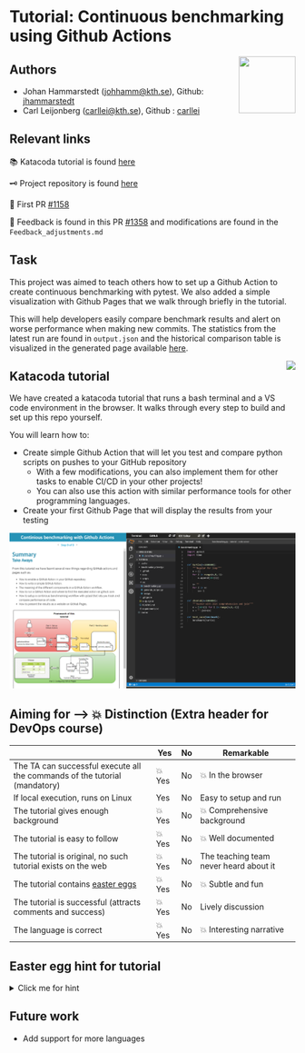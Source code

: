 # Tutorial: Continuous benchmarking using Github Actions
<img src="https://www.maxi-muth.de/wordpress/wp-content/uploads/2014/09/Professortocat_v2.png" height = 100 width = 100 align ="right" />

## Authors ##
* Johan Hammarstedt (johhamm@kth.se), Github: [jhammarstedt](https://github.com/jhammarstedt)
* Carl Leijonberg (carllei@kth.se), Github : [carllei](https://github.com/carllei)

## Relevant links
📚 Katacoda tutorial is found [here](https://www.katacoda.com/jhamm/scenarios/ghactiondemo)

🗝 Project repository is found [here](https://github.com/jhammarstedt/Benchmarking-DevOps) 

📣 First PR [#1158](https://github.com/KTH/devops-course/pull/1158) 

📝 Feedback is found in this PR [#1358](https://github.com/KTH/devops-course/pull/1358) and modifications are found in the `Feedback_adjustments.md`


## Task
This project was aimed to teach others how to set up a Github Action to create continuous benchmarking with pytest. We also added a simple visualization with Github Pages that we walk through briefly in the tutorial. 

This will help developers easily compare benchmark results and alert on worse performance when making new commits. The statistics from the latest run are found in `output.json` and the historical comparison table is visualized in the generated page available [here](https://jhammarstedt.github.io/Benchmarking-DevOps/). 

<img src="https://www.katacoda.com/images/logo-head.png" align="right" />

## Katacoda tutorial
We have created a katacoda tutorial that runs a bash terminal and a VS code environment in the browser. It walks through every step to build and set up this repo yourself. 

You will learn how to: 
* Create simple Github Action that will let you test and compare python scripts on pushes to your GitHub repository
    * With a few modifications, you can also implement them for other tasks to enable CI/CD in your other projects!
    * You can also use this action with similar performance tools for other programming languages.
* Create your first Github Page that will display the results from your testing

<img src="https://github.com/jhammarstedt/katacoda-scenarios/blob/main/ghactionDemo/images/Summary_tutorial.PNG?raw=true" />

## Aiming for --> 💥  Distinction  (Extra header for DevOps course)

|                                             | Yes | No | Remarkable |
|-------------------------------------------- | ----|----|-------------|
|The TA can successful execute all the commands of the tutorial (mandatory) |💥  Yes | No |💥  In the browser  |
|If local execution, runs on Linux | Yes | No | Easy to setup and run  |
|The tutorial gives enough background |💥  Yes | No | 💥 Comprehensive background |
|The tutorial is easy to follow  |💥  Yes | No | 💥 Well documented |
|The tutorial is original, no such tutorial exists on the web |💥 Yes | No | The teaching team never heard about it |
|The tutorial contains [easter eggs](https://github.com/OrkoHunter/python-easter-eggs) |💥 Yes |  No |💥 Subtle and fun |
|The tutorial is successful (attracts comments and success) |💥  Yes | No | Lively discussion |
|The language is correct | 💥 Yes | No | 💥 Interesting narrative  |


## Easter egg hint for tutorial

<details> 
  <summary>Click me for hint</summary>
  Did you collect the 🥚 from scripts?
  <details>
  <summary> Fun fact regarding easter egg (open after finding it) </summary>
    The author of the action did not support memes by repo owners, which would be a problem for our purpose. So I raised that
   <a href="https://clipart.world/wp-content/uploads/2020/09/Colorful-Easter-Egg-clipart-transparent.png" target="_top">issue</a> and got a new feature merged for this tutorial 🤙
    
  </details>
</details>


## Future work
* Add support for more languages
